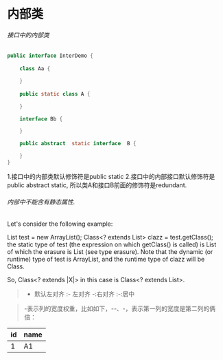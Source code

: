 内部类
==================

###### 接口中的内部类
```java
public interface InterDemo {
    
    class Aa {

    }
    
    public static class A {

    }

    interface Bb {

    }

    public abstract  static interface  B {

    }
}

```

1.接口中的内部类默认修饰符是public static
2.接口中的内部接口默认修饰符是public abstract static, 所以类A和接口B前面的修饰符是redundant.


###### 内部中不能含有静态属性.


Let's consider the following example:

List<Integer> test = new ArrayList<Integer>();
Class<? extends List> clazz = test.getClass();
the static type of test (the expression on which getClass() is called) is List<Integer> of which the erasure is List (see type erasure). Note that the dynamic (or runtime) type of test is ArrayList, and the runtime type of clazz will be Class<ArrayList>.

So, Class<? extends |X|> in this case is Class<? extends List>.

> - 默认左对齐 
  :- 左对齐 
  -:右对齐 
  :-:居中

>  -表示列的宽度权重，比如如下，--、-，表示第一列的宽度是第二列的俩倍：
  
  |id|name|
  |:--|:-|
  |1|A1|
